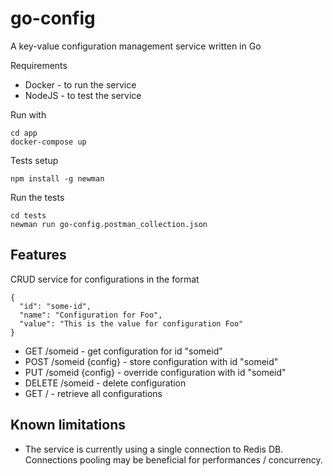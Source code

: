 go-config
====

A key-value configuration management service written in Go

Requirements

- Docker - to run the service
- NodeJS - to test the service


Run with
```
cd app
docker-compose up
```

Tests setup
```
npm install -g newman
```

Run the tests
```
cd tests
newman run go-config.postman_collection.json
```

Features
---

CRUD service for configurations in the format
```
{
  "id": "some-id",
  "name": "Configuration for Foo",
  "value": "This is the value for configuration Foo"
}
```

- GET /someid - get configuration for id "someid"
- POST /someid {config} - store configuration with id "someid"
- PUT /someid {config} - override configuration with id "someid"
- DELETE /someid - delete configuration
- GET / - retrieve all configurations

Known limitations
---

- The service is currently using a single connection to Redis DB. Connections pooling may be beneficial for performances / concurrency.